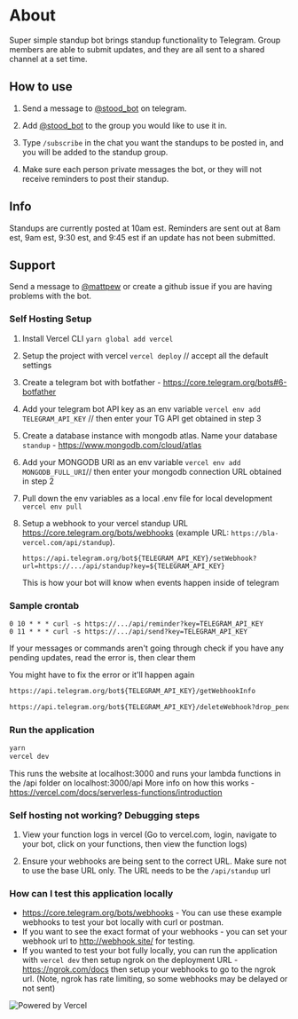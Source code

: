 # About

Super simple standup bot brings standup functionality to Telegram. Group members are able to submit updates, and they are all sent to a shared channel at a set time.

## How to use

1. Send a message to [@stood_bot](https://t.me/stood_bot) on telegram.

2. Add [@stood_bot](https://t.me/stood_bot) to the group you would like to use it in.
3. Type `/subscribe` in the chat you want the standups to be posted in, and you will be added to the standup group.
4. Make sure each person private messages the bot, or they will not receive reminders to post their standup.

## Info

Standups are currently posted at 10am est.
Reminders are sent out at 8am est, 9am est, 9:30 est, and 9:45 est if an update has not been submitted.

## Support

Send a message to [@mattpew](https://t.me/mattpew) or create a github issue if you are having problems with the bot.

### Self Hosting Setup

1. Install Vercel CLI
```yarn global add vercel```

2. Setup the project with vercel
`vercel deploy` // accept all the default settings

3. Create a telegram bot with botfather - <https://core.telegram.org/bots#6-botfather>

4. Add your telegram bot API key as an env variable
`vercel env add TELEGRAM_API_KEY` // then enter your TG API get obtained in step 3

5. Create a database instance with mongodb atlas. Name your database `standup` - <https://www.mongodb.com/cloud/atlas>

6. Add your MONGODB URI as an env variable
`vercel env add MONGODB_FULL_URI`// then enter your mongodb connection URL obtained in step 2

7. Pull down the env variables as a local .env file for local development
`vercel env pull`

8. Setup a webhook to your vercel standup URL <https://core.telegram.org/bots/webhooks> (example URL: `https://bla-vercel.com/api/standup`).
   
   `https://api.telegram.org/bot${TELEGRAM_API_KEY}/setWebhook?url=https://.../api/standup?key=${TELEGRAM_API_KEY}`
   
   This is how your bot will know when events happen inside of telegram

### Sample crontab

```crontab
0 10 * * * curl -s https://.../api/reminder?key=TELEGRAM_API_KEY
0 11 * * * curl -s https://.../api/send?key=TELEGRAM_API_KEY
```

If your messages or commands aren't going through check if you have any pending updates, read the error is, then clear them

You might have to fix the error or it'll happen again

```md
https://api.telegram.org/bot${TELEGRAM_API_KEY}/getWebhookInfo

https://api.telegram.org/bot${TELEGRAM_API_KEY}/deleteWebhook?drop_pending_updates=true
```

### Run the application

```bash
yarn
vercel dev
```

This runs the website at localhost:3000 and runs your lambda functions in the /api folder on localhost:3000/api
More info on how this works - <https://vercel.com/docs/serverless-functions/introduction>

### Self hosting not working? Debugging steps

1. View your function logs in vercel
(Go to vercel.com, login, navigate to your bot, click on your functions, then view the function logs)

2. Ensure your webhooks are being sent to the correct URL. Make sure not to use the base URL only. The URL needs to be the `/api/standup` url

### How can I test this application locally

* <https://core.telegram.org/bots/webhooks> - You can use these example webhooks to test your bot locally with curl or postman.
* If you want to see the exact format of your webhooks - you can set your webhook url to <http://webhook.site/> for testing.
* If you wanted to test your bot fully locally, you can run the application with `vercel dev` then setup ngrok on the deployment URL - <https://ngrok.com/docs> then setup your webhooks to go to the ngrok url. (Note, ngrok has rate limiting, so some webhooks may be delayed or not sent)

![Powered by Vercel](https://www.datocms-assets.com/31049/1618983297-powered-by-vercel.svg)
